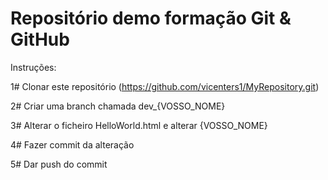 # Repositório demo formação Git & GitHub

Instruções:

1# Clonar este repositório (https://github.com/vicenters1/MyRepository.git)

2# Criar uma branch chamada dev_{VOSSO_NOME}

3# Alterar o ficheiro HelloWorld.html e alterar {VOSSO_NOME}

4# Fazer commit da alteração

5# Dar push do commit
